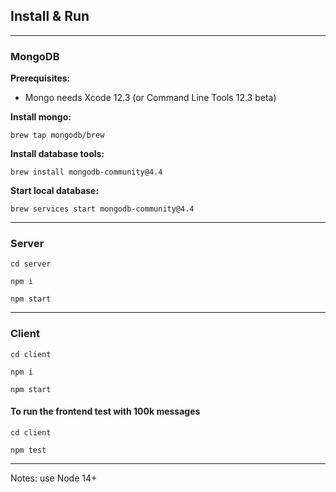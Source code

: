 ## Install & Run

-----

### MongoDB

**Prerequisites:**

- Mongo needs Xcode 12.3 (or Command Line Tools 12.3 beta)

**Install mongo:**

`brew tap mongodb/brew`

**Install database tools:**

`brew install mongodb-community@4.4`

**Start local database:**

`brew services start mongodb-community@4.4`

-----

### Server

`cd server`

`npm i`

`npm start`

-----

### Client

`cd client`

`npm i`

`npm start`

#### To run the frontend test with 100k messages

`cd client`

`npm test`

-----

Notes: use Node 14+ 
